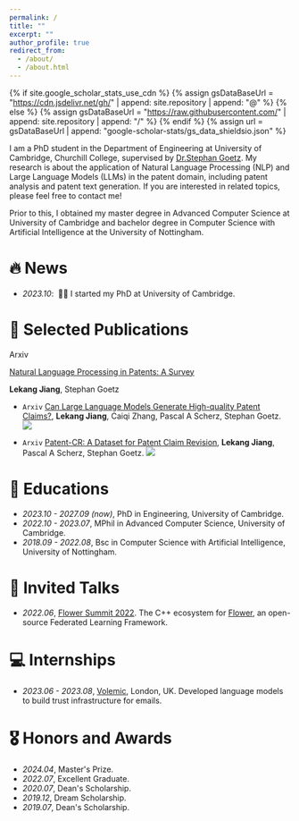```yaml
---
permalink: /
title: ""
excerpt: ""
author_profile: true
redirect_from: 
  - /about/
  - /about.html
---
```


{% if site.google_scholar_stats_use_cdn %}
{% assign gsDataBaseUrl = "https://cdn.jsdelivr.net/gh/" | append: site.repository | append: "@" %}
{% else %}
{% assign gsDataBaseUrl = "https://raw.githubusercontent.com/" | append: site.repository | append: "/" %}
{% endif %}
{% assign url = gsDataBaseUrl | append: "google-scholar-stats/gs_data_shieldsio.json" %}

<span class='anchor' id='about-me'></span>

I am a PhD student in the Department of Engineering at University of Cambridge, Churchill College, supervised by [Dr.Stephan Goetz](https://stephanmgoetz.github.io/). My research is about the application of Natural Language Processing (NLP) and Large Language Models (LLMs) in the patent domain, including patent analysis and patent text generation. If you are interested in related topics, please feel free to contact me! 

Prior to this, I obtained my master degree in Advanced Computer Science at University of Cambridge and bachelor degree in Computer Science with Artificial Intelligence at the University of Nottingham.


# 🔥 News
- *2023.10*: &nbsp;🎉🎉 I started my PhD at University of Cambridge. 


# 📝 Selected Publications 

<div class='paper-box'><div class='paper-box-image'><div><div class="badge">Arxiv</div></div></div>
<div class='paper-box-text' markdown="1">

[Natural Language Processing in Patents: A Survey](https://arxiv.org/abs/2403.04105)

**Lekang Jiang**, Stephan Goetz

</div>
</div>

- ``Arxiv`` [Can Large Language Models Generate High-quality Patent Claims?](https://arxiv.org/abs/2406.19465), **Lekang Jiang**, Caiqi Zhang, Pascal A Scherz, Stephan Goetz. [![](https://img.shields.io/github/stars/scylj1/LLM4DPCG?style=social&label=Code+Stars)](https://github.com/scylj1/LLM4DPCG)

- ``Arxiv`` [Patent-CR: A Dataset for Patent Claim Revision](https://arxiv.org/abs/2412.02549), **Lekang Jiang**, Pascal A Scherz, Stephan Goetz. [![](https://img.shields.io/github/stars/scylj1/Patent-CR?style=social&label=Code+Stars)](https://github.com/scylj1/Patent-CR)

# 📖 Educations
- *2023.10 - 2027.09 (now)*, PhD in Engineering, University of Cambridge. 
- *2022.10 - 2023.07*, MPhil in Advanced Computer Science, University of Cambridge. 
- *2018.09 - 2022.08*, Bsc in Computer Science with Artificial Intelligence, University of Nottingham. 

# 💬 Invited Talks
- *2022.06*, [Flower Summit 2022](https://flower.ai/events/flower-summit-2022/). The C++ ecosystem for [Flower](https://flower.ai/), an open-source Federated Learning Framework. 


# 💻 Internships
- *2023.06 - 2023.08*, [Volemic](https://www.volemic.com/), London, UK. Developed language models to build trust infrastructure for emails.

# 🎖 Honors and Awards
- *2024.04*, Master's Prize. 
- *2022.07*, Excellent Graduate. 
- *2020.07*, Dean's Scholarship. 
- *2019.12*, Dream Scholarship. 
- *2019.07*, Dean's Scholarship. 